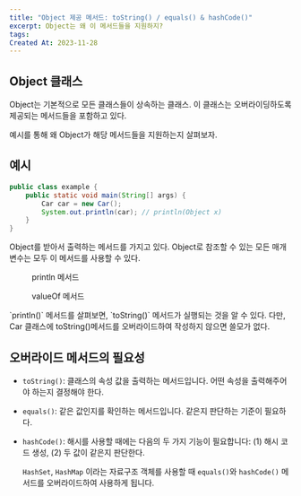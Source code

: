 ```yaml
---
title: "Object 제공 메서드: toString() / equals() & hashCode()"
excerpt: Object는 왜 이 메서드들을 지원하지?
tags: 
Created At: 2023-11-28
---
```

## Object 클래스

Object는 기본적으로 모든 클래스들이 상속하는 클래스. 이 클래스는 오버라이딩하도록 제공되는 메서드들을 포함하고 있다.

예시를 통해 왜 Object가 해당 메서드들을 지원하는지 살펴보자.

## 예시

```java
public class example {
	public static void main(String[] args) {
    	Car car = new Car();
        System.out.println(car); // println(Object x)
	}
}
```
Object를 받아서 출력하는 메서드를 가지고 있다. Object로 참조할 수 있는 모든 매개변수는 모두 이 메서드를 사용할 수 있다.
<figure style="width: 85%" class="align-center">
  <img src="https://onedrive.live.com/embed?resid=C4F97B3B64AE3E7A%216649&authkey=%21AOaEM8WVtyEvfms&width=390&height=259" alt="">
  <figcaption>println 메서드</figcaption>
</figure> 

<figure style="width: 85%" class="align-center">
  <img src="https://onedrive.live.com/embed?resid=C4F97B3B64AE3E7A%216650&authkey=%21AL1lWGtZDEDQAMY&width=469&height=165" alt="">
  <figcaption>valueOf 메서드</figcaption>
</figure> 
`println()` 메서드를 살펴보면, `toString()` 메서드가 실행되는 것을 알 수 있다. 다만, Car 클래스에 toString()메서드를 오버라이드하여 작성하지 않으면 쓸모가 없다.

## 오버라이드 메서드의 필요성

- `toString()`: 클래스의 속성 값을 출력하는 메서드입니다. 어떤 속성을 출력해주어야 하는지 결정해야 한다.
- `equals()`: 같은 값인지를 확인하는 메서드입니다. 같은지 판단하는 기준이 필요하다.
- `hashCode()`: 
    해시를 사용할 때에는 다음의 두 가지 기능이 필요합니다: (1) 해시 코드 생성, (2) 두 값이 같은지 판단한다.
    
    `HashSet`, `HashMap` 이라는 자료구조 객체를 사용할 때 
`equals()`와 `hashCode()` 메서드를 오버라이드하여 사용하게 됩니다.
